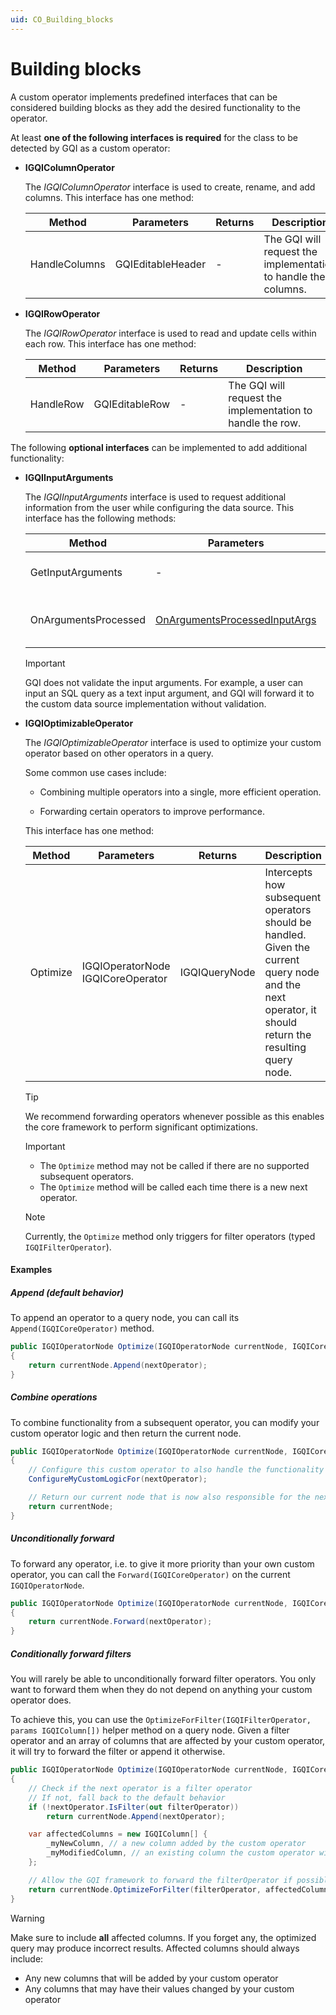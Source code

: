```yaml
---
uid: CO_Building_blocks
---
```


# Building blocks

A custom operator implements predefined interfaces that can be considered building blocks as they add the desired functionality to the operator.

At least **one of the following interfaces is required** for the class to be detected by GQI as a custom operator:

- **IGQIColumnOperator**

  The *IGQIColumnOperator* interface is used to create, rename, and add columns. This interface has one method:

  | **Method** | **Parameters** | **Returns** | **Description** |
  |--|--|--|--|
  | HandleColumns | GQIEditableHeader | - | The GQI will request the implementation to handle the columns. |

- **IGQIRowOperator**

  The *IGQIRowOperator* interface is used to read and update cells within each row. This interface has one method:

  | **Method** | **Parameters** | **Returns** | **Description** |
  |--|--|--|--|
  | HandleRow | GQIEditableRow | - | The GQI will request the implementation to handle the row. |

The following **optional interfaces** can be implemented to add additional functionality:

- **IGQIInputArguments**

  The *IGQIInputArguments* interface is used to request additional information from the user while configuring the data source. This interface has the following methods:

  | **Method** | **Parameters** | **Returns** | **Description** |
  |--|--|--|--|
  | GetInputArguments | - | GQIArgument[] | Asks the user for additional information during data source configuration. |
  | OnArgumentsProcessed | [OnArgumentsProcessedInputArgs](xref:GQI_OnArgumentsProcessedInputArgs) | OnArgumentsProcessedOutputArgs | Indicates that the arguments have been processed. The processed arguments can be found in the *OnArgumentsProcessedInputArgs*. |

  > [!IMPORTANT]
  > GQI does not validate the input arguments. For example, a user can input an SQL query as a text input argument, and GQI will forward it to the custom data source implementation without validation.

- **IGQIOptimizableOperator**

  The *IGQIOptimizableOperator* interface is used to optimize your custom operator based on other operators in a query.

  Some common use cases include:

  - Combining multiple operators into a single, more efficient operation.

  - Forwarding certain operators to improve performance.

  This interface has one method:

  | **Method** | **Parameters** | **Returns** | **Description** |
  |--|--|--|--|
  | Optimize | IGQIOperatorNode<br>IGQICoreOperator | IGQIQueryNode | Intercepts how subsequent operators should be handled. Given the current query node and the next operator, it should return the resulting query node. |

  > [!TIP]
  > We recommend forwarding operators whenever possible as this enables the core framework to perform significant optimizations.

  > [!IMPORTANT]
  >
  > - The `Optimize` method may not be called if there are no supported subsequent operators.
  > - The `Optimize` method will be called each time there is a new next operator.

  > [!NOTE]
  > Currently, the `Optimize` method only triggers for filter operators (typed `IGQIFilterOperator`).

#### Examples

##### Append (default behavior)

To append an operator to a query node, you can call its `Append(IGQICoreOperator)` method.

```csharp
public IGQIOperatorNode Optimize(IGQIOperatorNode currentNode, IGQICoreOperator nextOperator)
{
    return currentNode.Append(nextOperator);
}
```

##### Combine operations

To combine functionality from a subsequent operator, you can modify your custom operator logic and then return the current node.

```csharp
public IGQIOperatorNode Optimize(IGQIOperatorNode currentNode, IGQICoreOperator nextOperator)
{
    // Configure this custom operator to also handle the functionality of the next operator
    ConfigureMyCustomLogicFor(nextOperator);

    // Return our current node that is now also responsible for the next operation
    return currentNode;
}
```

##### Unconditionally forward

To forward any operator, i.e. to give it more priority than your own custom operator, you can call the `Forward(IGQICoreOperator)` on the current `IGQIOperatorNode`.

```csharp
public IGQIOperatorNode Optimize(IGQIOperatorNode currentNode, IGQICoreOperator nextOperator)
{
    return currentNode.Forward(nextOperator);
}
```

##### Conditionally forward filters

You will rarely be able to unconditionally forward filter operators. You only want to forward them when they do not depend on anything your custom operator does.

To achieve this, you can use the `OptimizeForFilter(IGQIFilterOperator, params IGQIColumn[])` helper method on a query node.
Given a filter operator and an array of columns that are affected by your custom operator, it will try to forward the filter or append it otherwise.

```csharp
public IGQIOperatorNode Optimize(IGQIOperatorNode currentNode, IGQICoreOperator nextOperator)
{
    // Check if the next operator is a filter operator
    // If not, fall back to the default behavior
    if (!nextOperator.IsFilter(out filterOperator))
        return currentNode.Append(nextOperator);

    var affectedColumns = new IGQIColumn[] {
        _myNewColumn, // a new column added by the custom operator
        _myModifiedColumn, // an existing column the custom operator will modify
    };

    // Allow the GQI framework to forward the filterOperator if possible
    return currentNode.OptimizeForFilter(filterOperator, affectedColumns);
}
```

> [!WARNING]
> Make sure to include **all** affected columns.
> If you forget any, the optimized query may produce incorrect results.
> Affected columns should always include:
>
> - Any new columns that will be added by your custom operator
> - Any columns that may have their values changed by your custom operator
